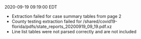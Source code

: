 2020-09-19 09:19:00 EDT


- Extraction failed for case summary tables from page 2
- County testing extraction failed for /shared/covid19-florida/pdfs/state_reports_20200919_09_19.pdf.xz
- Line list tables were not parsed correctly and are not included

